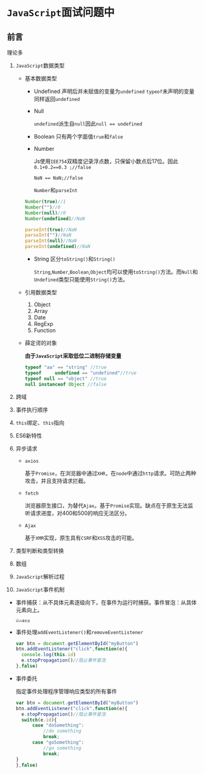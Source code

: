 # `JavaScript`面试问题中

## 前言

理论多

1. `JavaScript`数据类型

   + 基本数据类型

     + Undefined
       声明后并未赋值的变量为`undefined`
       `typeof`未声明的变量同样返回`undefined`

     + Null

       `undefined`派生自`null`因此`null == undefined`

     + Boolean
       只有两个字面值`true`和`false`

     + Number

       Js使用`IEE754`双精度记录浮点数，只保留小数点后17位。因此`0.1+0.2==0.3 ;//false`

       `NaN == NaN;//false`

       `Number`和`parseInt`

     ```javascript
     Number(true)//1
     Number("")//0
     Number(null)//0
     Number(undefined)//NaN
     ```

     ```javascript
     parseInt(true)//NaN
     parseInt("")//NaN
     parseInt(null)//NaN
     parseInt(undefined)//NaN
     ```

     + String
       区分`toString()`和`String()`

       `String`,`Number`,`Boolean`,`Object`均可以使用`toString()`方法。而`Null`和`Undefined`类型只能使用`String()`方法。

   + 引用数据类型
     1. Object
     2. Array
     3. Date
     4. RegExp
     5. Function

   + 薛定谔的对象

     **由于`JavaScript`采取低位二进制存储变量**

     ```javascript
     typeof "aa" == "string" //true
     typeof 	undefined == "undefined"//true
     typeof null == "object" //true
     null instanceof Object //false
     ```

2. 跨域

3. 事件执行顺序

4. `this`绑定、`this`指向

5. ES6新特性

6. 异步请求

   + `axios`

     基于`Promise`，在浏览器中通过`XHR`，在`node`中通过`http`请求。可防止两种攻击，并且支持请求拦截。

   + `fetch`

     浏览器原生接口，为替代`Ajax`。基于`Promise`实现。缺点在于原生无法监听请求进度，对400和500的响应无法区分。

   + `Ajax`

     基于`XMR`实现，原生具有`CSRF`和`XSS`攻击的可能。

7. 类型判断和类型转换

8. 数组

9. `JavaScript`解析过程

10. `JavaScript`事件机制

- 事件捕获：从不具体元素逐级向下，在事件为运行时捕获。事件冒泡：从具体元素向上。

  <img src="https://img-blog.csdnimg.cn/20200302173455737.png?x-oss-process=image/watermark,type_ZmFuZ3poZW5naGVpdGk,shadow_10,text_aHR0cHM6Ly9ibG9nLmNzZG4ubmV0L3FxXzQwNzgxMjkx,size_16,color_FFFFFF,t_70" alt="Js事件流" style="zoom:50%;" />

- 事件处理`addEventListener()`和`removeEventListener`

  ```javascript
  var btn = document.getElementById("myButton")
  btn.addEventListener("click",function(e){
  	console.log(this.id)
  	e.stopPropagation()//阻止事件冒泡
  },false)
  ```

+ 事件委托

  指定事件处理程序管理响应类型的所有事件

  ```javascript
  var btn = document.getElementById("myButton")
  btn.addEventListener("click",function(e){
  	e.stopPropagation()//阻止事件冒泡
  	switch(e.id){
  		case "doSomething":
  			//do something
  			break;
  		case "goSomething":
  			//go something
  			break;
  }
  },false)
  ```

  



​	